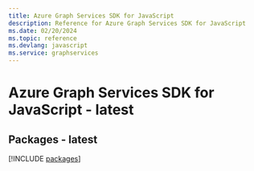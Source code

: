 ```yaml
---
title: Azure Graph Services SDK for JavaScript
description: Reference for Azure Graph Services SDK for JavaScript
ms.date: 02/20/2024
ms.topic: reference
ms.devlang: javascript
ms.service: graphservices
---
```

# Azure Graph Services SDK for JavaScript - latest
## Packages - latest
[!INCLUDE [packages](graph-services-index.md)]